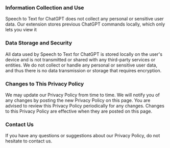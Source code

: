 ### Information Collection and Use
Speech to Text for ChatGPT does not collect any personal or sensitive user data. Our extension stores previous ChatGPT commands locally, which only lets you view it

### Data Storage and Security
All data used by Speech to Text for ChatGPT is stored locally on the user's device and is not transmitted or shared with any third-party services or entities. We do not collect or handle any personal or sensitive user data, and thus there is no data transmission or storage that requires encryption.

### Changes to This Privacy Policy
We may update our Privacy Policy from time to time. We will notify you of any changes by posting the new Privacy Policy on this page. You are advised to review this Privacy Policy periodically for any changes. Changes to this Privacy Policy are effective when they are posted on this page.

### Contact Us
If you have any questions or suggestions about our Privacy Policy, do not hesitate to contact us.